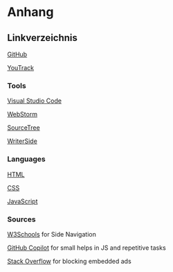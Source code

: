 # Anhang

## Linkverzeichnis

[GitHub](https://github.com/An0n-00/M431-WebProject)

[YouTrack](https://ims.youtrack.cloud/gantt-charts/199-1?issue=M431WEB-13)

### Tools

[Visual Studio Code](https://code.visualstudio.com/)

[WebStorm](https://www.jetbrains.com/webstorm/)

[SourceTree](https://www.sourcetreeapp.com/)

[WriterSide](https://www.jetbrains.com/writerside/)

### Languages

[HTML](https://developer.mozilla.org/en-US/docs/Web/HTML)

[CSS](https://developer.mozilla.org/en-US/docs/Web/CSS)

[JavaScript](https://developer.mozilla.org/en-US/docs/Web/JavaScript)

### Sources

[W3Schools](https://www.w3schools.com/) for Side Navigation

[GitHub Copilot](https://copilot.github.com/) for small helps in JS and repetitive tasks

[Stack Overflow](https://stackoverflow.com/) for blocking embedded ads